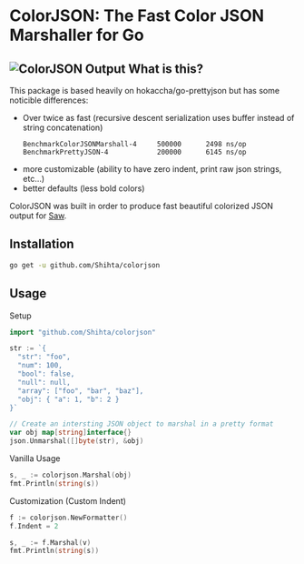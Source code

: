 ColorJSON: The Fast Color JSON Marshaller for Go
================================================
![ColorJSON Output](https://i.imgur.com/pLtCXhb.png)
What is this?
-------------

This package is based heavily on hokaccha/go-prettyjson but has some noticible differences:
 - Over twice as fast (recursive descent serialization uses buffer instead of string concatenation)
   ```
   BenchmarkColorJSONMarshall-4     500000      2498 ns/op
   BenchmarkPrettyJSON-4            200000      6145 ns/op
   ```
 - more customizable (ability to have zero indent, print raw json strings, etc...)
 - better defaults (less bold colors)

ColorJSON was built in order to produce fast beautiful colorized JSON output for [Saw](http://github.com/TylerBrock/saw).

Installation
------------

```sh
go get -u github.com/Shihta/colorjson
```

Usage
-----

Setup

```go
import "github.com/Shihta/colorjson"

str := `{
  "str": "foo",
  "num": 100,
  "bool": false,
  "null": null,
  "array": ["foo", "bar", "baz"],
  "obj": { "a": 1, "b": 2 }
}`

// Create an intersting JSON object to marshal in a pretty format
var obj map[string]interface{}
json.Unmarshal([]byte(str), &obj)
```

Vanilla Usage

```go
s, _ := colorjson.Marshal(obj)
fmt.Println(string(s))
```

Customization (Custom Indent)
```go
f := colorjson.NewFormatter()
f.Indent = 2

s, _ := f.Marshal(v)
fmt.Println(string(s))
```
